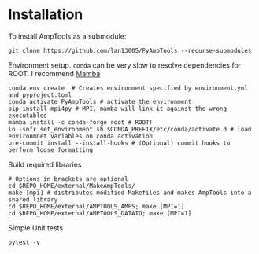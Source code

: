 # Installation

To install AmpTools as a submodule:

```shell
git clone https://github.com/lan13005/PyAmpTools --recurse-submodules
```

Environment setup. `conda` can be very slow to resolve dependencies for ROOT. I recommend [Mamba](https://github.com/conda-forge/miniforge#mambaforge)

```shell
conda env create  # Creates environment specified by environment.yml and pyproject.toml
conda activate PyAmpTools # activate the environment
pip install mpi4py # MPI, mamba will link it against the wrong executables
mamba install -c conda-forge root # ROOT!
ln -snfr set_environment.sh $CONDA_PREFIX/etc/conda/activate.d # load environmnet variables on conda activation
pre-commit install --install-hooks # (Optional) commit hooks to perform loose formatting
```

Build required libraries

```shell
# Options in brackets are optional
cd $REPO_HOME/external/MakeAmpTools/
make [mpi] # distributes modified Makefiles and makes AmpTools into a shared library
cd $REPO_HOME/external/AMPTOOLS_AMPS; make [MPI=1]
cd $REPO_HOME/external/AMPTOOLS_DATAIO; make [MPI=1]
```

Simple Unit tests

```shell
pytest -v
```

